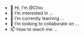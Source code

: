 - 👋 Hi, I’m @Chio
- 👀 I’m interested in ...
- 🌱 I’m currently learning ...
- 💞️ I’m looking to collaborate on ...
- 📫 How to reach me ...

<!---
ielave/ielave is a ✨ special ✨ repository because its `README.md` (this file) appears on your GitHub profile.
You can click the Preview link to take a look at your changes.
--->
